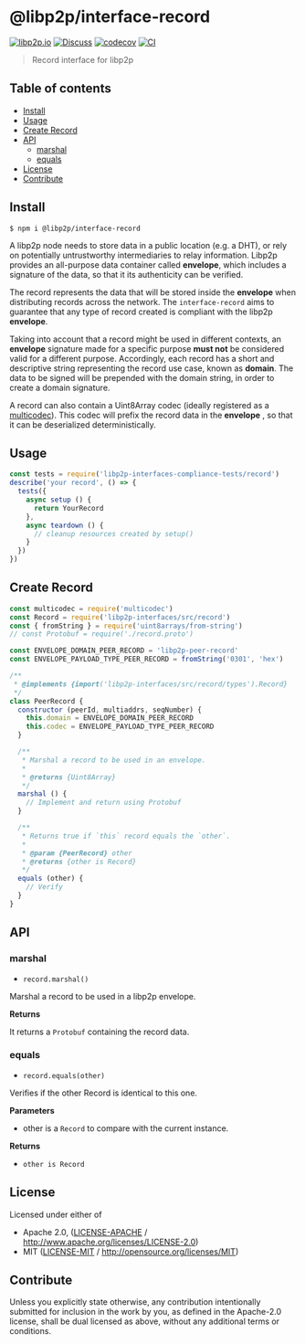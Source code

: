 # @libp2p/interface-record <!-- omit in toc -->

[![libp2p.io](https://img.shields.io/badge/project-libp2p-yellow.svg?style=flat-square)](http://libp2p.io/)
[![Discuss](https://img.shields.io/discourse/https/discuss.libp2p.io/posts.svg?style=flat-square)](https://discuss.libp2p.io)
[![codecov](https://img.shields.io/codecov/c/github/libp2p/js-libp2p-interfaces.svg?style=flat-square)](https://codecov.io/gh/libp2p/js-libp2p-interfaces)
[![CI](https://img.shields.io/github/workflow/status/libp2p/js-libp2p-interfaces/test%20&%20maybe%20release/master?style=flat-square)](https://github.com/libp2p/js-libp2p-interfaces/actions/workflows/js-test-and-release.yml)

> Record interface for libp2p

## Table of contents <!-- omit in toc -->

- [Install](#install)
- [Usage](#usage)
- [Create Record](#create-record)
- [API](#api)
  - [marshal](#marshal)
  - [equals](#equals)
- [License](#license)
- [Contribute](#contribute)

## Install

```console
$ npm i @libp2p/interface-record
```

A libp2p node needs to store data in a public location (e.g. a DHT), or rely on potentially untrustworthy intermediaries to relay information. Libp2p provides an all-purpose data container called **envelope**, which includes a signature of the data, so that it its authenticity can be verified.

The record represents the data that will be stored inside the **envelope** when distributing records across the network. The `interface-record` aims to guarantee that any type of record created is compliant with the libp2p **envelope**.

Taking into account that a record might be used in different contexts, an **envelope** signature made for a specific purpose **must not** be considered valid for a different purpose. Accordingly, each record has a short and descriptive string representing the record use case, known as **domain**. The data to be signed will be prepended with the domain string, in order to create a domain signature.

A record can also contain a Uint8Array codec (ideally registered as a [multicodec](https://github.com/multiformats/multicodec)). This codec will prefix the record data in the **envelope** , so that it can be deserialized deterministically.

## Usage

```js
const tests = require('libp2p-interfaces-compliance-tests/record')
describe('your record', () => {
  tests({
    async setup () {
      return YourRecord
    },
    async teardown () {
      // cleanup resources created by setup()
    }
  })
})
```

## Create Record

```js
const multicodec = require('multicodec')
const Record = require('libp2p-interfaces/src/record')
const { fromString } = require('uint8arrays/from-string')
// const Protobuf = require('./record.proto')

const ENVELOPE_DOMAIN_PEER_RECORD = 'libp2p-peer-record'
const ENVELOPE_PAYLOAD_TYPE_PEER_RECORD = fromString('0301', 'hex')

/**
 * @implements {import('libp2p-interfaces/src/record/types').Record}
 */
class PeerRecord {
  constructor (peerId, multiaddrs, seqNumber) {
    this.domain = ENVELOPE_DOMAIN_PEER_RECORD
    this.codec = ENVELOPE_PAYLOAD_TYPE_PEER_RECORD
  }

  /**
   * Marshal a record to be used in an envelope.
   *
   * @returns {Uint8Array}
   */
  marshal () {
    // Implement and return using Protobuf
  }

  /**
   * Returns true if `this` record equals the `other`.
   *
   * @param {PeerRecord} other
   * @returns {other is Record}
   */
  equals (other) {
    // Verify
  }
}
```

## API

### marshal

- `record.marshal()`

Marshal a record to be used in a libp2p envelope.

**Returns**

It returns a `Protobuf` containing the record data.

### equals

- `record.equals(other)`

Verifies if the other Record is identical to this one.

**Parameters**

- other is a `Record` to compare with the current instance.

**Returns**

- `other is Record`

## License

Licensed under either of

- Apache 2.0, ([LICENSE-APACHE](LICENSE-APACHE) / <http://www.apache.org/licenses/LICENSE-2.0>)
- MIT ([LICENSE-MIT](LICENSE-MIT) / <http://opensource.org/licenses/MIT>)

## Contribute

Unless you explicitly state otherwise, any contribution intentionally submitted for inclusion in the work by you, as defined in the Apache-2.0 license, shall be dual licensed as above, without any additional terms or conditions.
